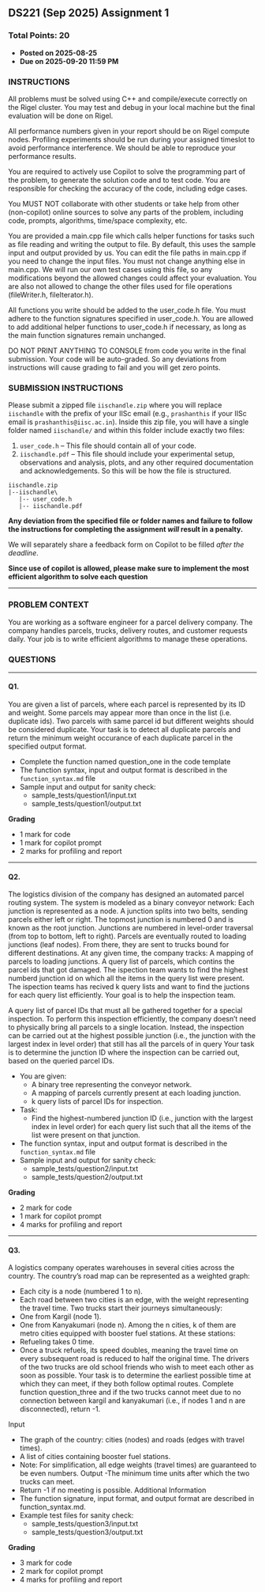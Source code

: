 ## DS221 (Sep 2025) Assignment 1

### Total Points: 20

* **Posted on 2025-08-25**
* **Due on 2025-09-20 11:59 PM**

### INSTRUCTIONS
All problems must be solved using C++ and compile/execute correctly on the Rigel cluster. You may test and debug in your local machine but the final evaluation will be done on Rigel.

All performance numbers given in your report should be on Rigel compute nodes. Profiling experiments should be run during your assigned timeslot to avoid performance interference. We should be able to reproduce your performance results.

You are required to actively use Copilot to solve the programming part of the problem, to generate the solution code and to test code. You are responsible for checking the accuracy of the code, including edge cases.

You MUST NOT collaborate with other students or take help from other (non-copilot) online sources to solve any parts of the problem, including code, prompts, algorithms, time/space complexity, etc.

You are provided a main.cpp file which calls helper functions for tasks such as file reading and writing the output to file. By default, this uses the sample input and output provided by us. You can edit the file paths in main.cpp if you need to change the input files. You must not change anything else in main.cpp. We will run our own test cases using this file, so any modifications beyond the allowed changes could affect your evaluation. You are also not allowed to change the other files used for file operations (fileWriter.h, fileIterator.h).

All functions you write should be added to the user_code.h file. You must adhere to the function signatures specified in user_code.h. You are allowed to add additional helper functions to user_code.h if necessary, as long as the main function signatures remain unchanged.

DO NOT PRINT ANYTHING TO CONSOLE from code you write in the final submission. Your code will be auto-graded. So any deviations from instructions will cause grading to fail and you will get zero points.

### SUBMISSION INSTRUCTIONS

Please submit a zipped file `iischandle.zip` where you will replace `iischandle` with the prefix of your IISc email (e.g., `prashanthis` if your IISc email is `prashanthis@iisc.ac.in`). Inside this zip file, you will have a single folder named `iischandle/` and within this folder include exactly two files:
  1. `user_code.h` – This file should contain all of your code.
  2. `iischandle.pdf` – This file should include your experimental setup, observations and analysis, plots, and any other required documentation and acknowledgements.
So this will be how the file is structured.
```
iischandle.zip
|--iischandle\
   |-- user_code.h
   |-- iischandle.pdf
```
**Any deviation from the specified file or folder names and failure to follow the instructions for completing the assignment *will* result in a penalty.**

We will separately share a feedback form on Copilot to be filled *after the deadline*.

**Since use of copilot is allowed, please make sure to implement the most efficient algorithm to solve each question**


-----------------------------------------------------------------------------------------------------------------------

### PROBLEM CONTEXT

You are working as a software engineer for a parcel delivery company. The company handles parcels, trucks, delivery routes, and customer requests daily. Your job is to write efficient algorithms to manage these operations. 

### QUESTIONS
-----------------------------------------------------------------------------------------------------------------------

#### Q1.
You are given a list of parcels, where each parcel is represented by its ID and weight. Some parcels may appear more than once in the list (i.e. duplicate ids). Two parcels with same parcel id but different weights should be considered duplicate.
Your task is to detect all duplicate parcels and return the minimum weight occurance of each duplicate parcel in the specified output format. 
  - Complete the function named question_one in the code template
  - The function syntax, input and output format is described in the `function_syntax.md` file
  - Sample input and output for sanity check:  
    * sample_tests/question1/input.txt
    * sample_tests/question1/output.txt

<b> Grading </b>
- 1 mark for code
- 1 mark for copilot prompt
- 2 marks for profiling and report

-----------------------------------------------------------------------------------------------------------------------


#### Q2.
The logistics division of the company has designed an automated parcel routing system. The system is modeled as a binary conveyor network:
Each junction is represented as a node. A junction splits into two belts, sending parcels either left or right.
The topmost junction is numbered 0 and is known as the root junction.
Junctions are numbered in level-order traversal (from top to bottom, left to right).
Parcels are eventually routed to loading junctions (leaf nodes). From there, they are sent to trucks bound for different destinations.
At any given time, the company tracks:
A mapping of parcels to loading junctions.
A query list of parcels, which contins the parcel ids that got damaged.
The ispection team wants to find the highest numberd junction id on which all the items in the query list were present.
The ispection teams has recived k query lists and want to find the juctions for each query list efficiently.
Your goal is to help the inspection team.

A query list of parcel IDs that must all be gathered together for a special inspection.
To perform this inspection efficiently, the company doesn’t need to physically bring all parcels to a single location. Instead, the inspection can be carried out at the highest possible junction (i.e., the junction with the largest index in level order) that still has all the parcels of in query
Your task is to determine the junction ID where the inspection can be carried out, based on the queried parcel IDs.
- You are given:
  - A binary tree representing the conveyor network.
  - A mapping of parcels currently present at each loading junction.
  - k query lists of parcel IDs for inspection.
- Task:
  - Find the highest-numbered junction ID (i.e., junction with the largest index in level order) for each query list such that all the items of the list were present on that junction.
- The function syntax, input and output format is described in the `function_syntax.md` file
- Sample input and output for sanity check:
    * sample_tests/question2/input.txt
    * sample_tests/question2/output.txt


<b> Grading </b>
- 2 mark for code
- 1 mark for copilot prompt
- 4 marks for profiling and report


-----------------------------------------------------------------------------------------------------------------


#### Q3.


A logistics company operates warehouses in several cities across the country. The country’s road map can be represented as a weighted graph:
- Each city is a node (numbered 1 to n).
- Each road between two cities is an edge, with the weight representing the travel time.
Two trucks start their journeys simultaneously:
- One from Kargil (node 1).
- One from Kanyakumari (node n).
Among the n cities, k of them are metro cities equipped with booster fuel stations. At these stations:
- Refueling takes 0 time.
- Once a truck refuels, its speed doubles, meaning the travel time on every subsequent road is reduced to half the original time.
The drivers of the two trucks are old school friends who wish to meet each other as soon as possible. Your task is to determine the earliest possible time at which they can meet, if they both follow optimal routes.
Complete function question_three and if the two trucks cannot meet due to no connection between kargil and kanyakumari (i.e., if nodes 1 and n are disconnected), return -1.

Input
- The graph of the country: cities (nodes) and roads (edges with travel times).
- A list of cities containing booster fuel stations.
- Note: For simplification, all edge weights (travel times) are guaranteed to be even numbers.
Output
-The minimum time units after which the two trucks can meet.
- Return -1 if no meeting is possible.
Additional Information
- The function signature, input format, and output format are described in function_syntax.md.
- Example test files for sanity check:
    * sample_tests/question3/input.txt
    * sample_tests/question3/output.txt


<b> Grading </b>
- 3 mark for code
- 2 mark for copilot prompt
- 4 marks for profiling and report













<!--  OLD -->

<!-- 
Q2:

The company's warehouse uses a conveyor belt system structured as a binary tree.
Each node in the tree represents a junction, where parcels can be directed either left or right based on their destination city.
The root node (junction 0) is called the root junction.
The leaf nodes are called loading junctions, where parcels finally accumulate before being loaded onto trucks.
Junctions are numbered in level-order traversal order from 0 to m.
Parcels are initially placed at the root junction and are routed down the conveyor belts to different loading junctions (leaf nodes).
- You are given:
  - A binary tree representing the conveyor netw.
  - A mapping of parcels currently present at each loading junction.
  - A query list of parcel IDs.
- Task:
  - Find the highest-numbered junction ID (i.e., junction with the largest index in level order) such that all parcels from the query list were present in the subtree rooted at that junction.
- The function syntax, input and output format is described in the `function_syntax.md` file
- Sample input and output for sanity check:
  * tests_Q3/preorder.txt
  * tests_Q3/inorder.txt
  * tests_Q3/leaf_parcels.txt
  * tests_Q3/query_parcels.txt
  * tests_Q3/junction.txt




Q3:

The company operates warehouses in few city of the country. The road map of the country can be represented as a weighted graph:
Each city is a node. (total n nodes numberd 1 t n)
Each road between two cities is an edge with the time taken to travel that road. (total m roads)
There are two trucks, one start from kargilcity (i.e. node 1) and other starts from the city Kanyakumari (i.e. node n).
Out of n cities, there are k metro cities who have booster feul stations, feul filling can be done in no time (0 seconds), but once filled with the booster fuel, the spped of truck doubles hence time to travel any road thereafter only takes half the original time. The drivers of the two trucks are school friends meeting after a long time and want to meet each other as soon as possible. They have requested you to help them find earliest time they can meet if they follow the best possible path. Your job is to output the earliest time they can meet. Complete function question_four and retirn -1 if they can not meet each other due to no connection between kargil and kanyakumari i.e if node 1 and n are disconnected.

- You are given:
  - A graph of the country (cities and roads with time taken to travel on those roads).
  - A list of cities whcih hasve booster fuel stations.
  - For simplification, the time taken to travel on any road without booster feul is even (i.e. edge weights are even)
- Task:
  - Determine the min time units after which they can meet each other.
- The function syntax, input and output format is described in the `function_syntax.md` file
- Sample input and output for sanity check:
  * tests_Q4/edges.csv
  * tests_Q4/trucks.csv
  * tests_Q4/order_of_arrival.txt -->